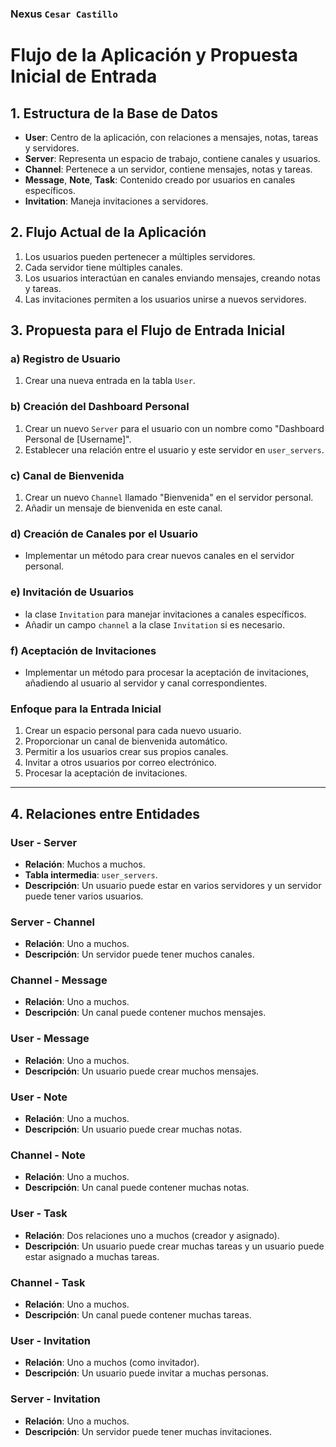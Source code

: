 
### Nexus `Cesar Castillo`
# Flujo de la Aplicación y Propuesta Inicial de Entrada

## 1. **Estructura de la Base de Datos**

- **User**: Centro de la aplicación, con relaciones a mensajes, notas, tareas y servidores.
- **Server**: Representa un espacio de trabajo, contiene canales y usuarios.
- **Channel**: Pertenece a un servidor, contiene mensajes, notas y tareas.
- **Message**, **Note**, **Task**: Contenido creado por usuarios en canales específicos.
- **Invitation**: Maneja invitaciones a servidores.

## 2. **Flujo Actual de la Aplicación**

1. Los usuarios pueden pertenecer a múltiples servidores.
2. Cada servidor tiene múltiples canales.
3. Los usuarios interactúan en canales enviando mensajes, creando notas y tareas.
4. Las invitaciones permiten a los usuarios unirse a nuevos servidores.

## 3. **Propuesta para el Flujo de Entrada Inicial**

### a) **Registro de Usuario**

1. Crear una nueva entrada en la tabla `User`.

### b) **Creación del Dashboard Personal**

1. Crear un nuevo `Server` para el usuario con un nombre como "Dashboard Personal de [Username]".
2. Establecer una relación entre el usuario y este servidor en `user_servers`.

### c) **Canal de Bienvenida**

1. Crear un nuevo `Channel` llamado "Bienvenida" en el servidor personal.
2. Añadir un mensaje de bienvenida en este canal.

### d) **Creación de Canales por el Usuario**

- Implementar un método para crear nuevos canales en el servidor personal.

### e) **Invitación de Usuarios**

-  la clase `Invitation`  para manejar invitaciones a canales específicos.
- Añadir un campo `channel` a la clase `Invitation` si es necesario.

### f) **Aceptación de Invitaciones**

- Implementar un método para procesar la aceptación de invitaciones, añadiendo al usuario al servidor y canal correspondientes.

### Enfoque para la Entrada Inicial

1. Crear un espacio personal para cada nuevo usuario.
2. Proporcionar un canal de bienvenida automático.
3. Permitir a los usuarios crear sus propios canales.
4. Invitar a otros usuarios por correo electrónico.
5. Procesar la aceptación de invitaciones.

---

## 4. **Relaciones entre Entidades**

### **User - Server**
- **Relación**: Muchos a muchos.
- **Tabla intermedia**: `user_servers`.
- **Descripción**: Un usuario puede estar en varios servidores y un servidor puede tener varios usuarios.

### **Server - Channel**
- **Relación**: Uno a muchos.
- **Descripción**: Un servidor puede tener muchos canales.

### **Channel - Message**
- **Relación**: Uno a muchos.
- **Descripción**: Un canal puede contener muchos mensajes.

### **User - Message**
- **Relación**: Uno a muchos.
- **Descripción**: Un usuario puede crear muchos mensajes.

### **User - Note**
- **Relación**: Uno a muchos.
- **Descripción**: Un usuario puede crear muchas notas.

### **Channel - Note**
- **Relación**: Uno a muchos.
- **Descripción**: Un canal puede contener muchas notas.

### **User - Task**
- **Relación**: Dos relaciones uno a muchos (creador y asignado).
- **Descripción**: Un usuario puede crear muchas tareas y un usuario puede estar asignado a muchas tareas.

### **Channel - Task**
- **Relación**: Uno a muchos.
- **Descripción**: Un canal puede contener muchas tareas.

### **User - Invitation**
- **Relación**: Uno a muchos (como invitador).
- **Descripción**: Un usuario puede invitar a muchas personas.

### **Server - Invitation**
- **Relación**: Uno a muchos.
- **Descripción**: Un servidor puede tener muchas invitaciones.
